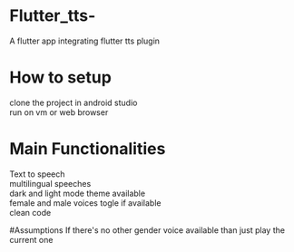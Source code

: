 # Flutter_tts-
A flutter app integrating flutter tts plugin

# How to setup
clone the project in android studio
</br>
run on vm or web browser

# Main Functionalities
Text to speech</br>
multilingual speeches</br>
dark and light mode theme available</br>
female and male voices togle if available</br>
clean code</br>

#Assumptions
If there's no other gender voice available than just play the current one


